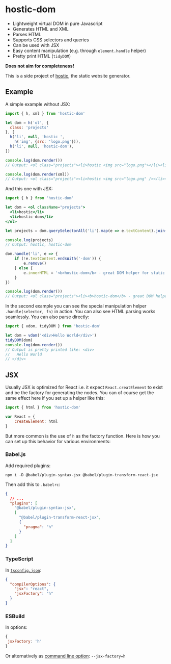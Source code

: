 # hostic-dom

- Lightweight virtual DOM in pure Javascript
- Generates HTML and XML
- Parses HTML
- Supports CSS selectors and queries
- Can be used with JSX
- Easy content manipulation (e.g. through `element.handle` helper)
- Pretty print HTML (`tidyDOM`)

**Does not aim for completeness!**

This is a side project of [hostic](https://github.com/holtwick/hostic), the static website generator. 

## Example

A simple example without JSX:

```js
import { h, xml } from 'hostic-dom'

let dom = h('ol', {
  class: 'projects'
}, [
  h('li', null, 'hostic ',
    h('img', {src: 'logo.png'})),
  h('li', null, 'hostic-dom'),
])

console.log(dom.render())
// Output: <ol class="projects"><li>hostic <img src="logo.png"></li><li>hostic-dom</li></ol>

console.log(dom.render(xml))
// Output: <ol class="projects"><li>hostic <img src="logo.png" /></li><li>hostic-dom</li></ol>
```

And this one with JSX:

```jsx 
import { h } from 'hostic-dom'

let dom = <ol className="projects">
  <li>hostic</li>
  <li>hostic-dom</li>    
</ol>

let projects = dom.querySelectorAll('li').map(e => e.textContent).join(', ')

console.log(projects)
// Output: hostic, hostic-dom

dom.handle('li', e => {
    if (!e.textContent.endsWith('-dom')) {
        e.remove()
    } else {
        e.innerHTML = '<b>hostic-dom</b> - great DOM helper for static content' 
    }
})

console.log(dom.render())
// Output: <ol class="projects"><li><b>hostic-dom</b> - great DOM helper for static content</li></ol>
```

In the second example you can see the special manipulation helper `.handle(selector, fn)` in action. You can also see HTML parsing works seamlessly. You can also parse directly:

```js
import { vdom, tidyDOM } from 'hostic-dom'

let dom = vdom('<div>Hello World</div>')
tidyDOM(dom)
console.log(dom.render())
// Output is pretty printed like: <div>
//   Hello World
// </div>
```

## JSX

Usually JSX is optimized for React i.e. it expect `React.creatElement` to exist and be the factory for generating the nodes. You can of course get the same effect here if you set up a helper like this:

```js
import { html } from 'hostic-dom'

var React = {
    createElement: html
}
```

But more common is the use of `h` as the factory function. Here is how you can set up this behavior for various environments:

### Babel.js

Add required plugins:

```shell script
npm i -D @babel/plugin-syntax-jsx @babel/plugin-transform-react-jsx
```

Then add this to `.babelrc`:

```json
{
  // ...
  "plugins": [
    "@babel/plugin-syntax-jsx",
    [
      "@babel/plugin-transform-react-jsx",
      {
        "pragma": "h"
      }
    ]
  ]
}
```

### TypeScript

In [`tsconfig.json`](https://www.typescriptlang.org/docs/handbook/compiler-options-in-msbuild.html#mappings):

```json
{
  "compilerOptions": {
    "jsx": "react",
    "jsxFactory": "h"
  }
}
```

### ESBuild

In options:

```js
{
 jsxFactory: 'h'
}
```

Or alternatively as [command line option](https://github.com/evanw/esbuild#command-line-usage): `--jsx-factory=h`

